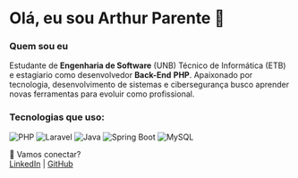 # Olá, eu sou Arthur Parente 👋

### Quem sou eu 
Estudante de **Engenharia de Software** (UNB) Técnico de Informática (ETB) e estagiario como desenvolvedor **Back-End** **PHP**. Apaixonado por tecnologia, desenvolvimento de sistemas e cibersegurança busco aprender novas ferramentas para evoluir como profissional.

### Tecnologias que uso:
<div>
  <img src="https://img.shields.io/badge/PHP-777BB4?style=for-the-badge&logo=php&logoColor=white" alt="PHP" />
  <img src="https://img.shields.io/badge/Laravel-FF2D20?style=for-the-badge&logo=laravel&logoColor=white" alt="Laravel" />
  <img src="https://img.shields.io/badge/Java-007396?style=for-the-badge&logo=java&logoColor=white" alt="Java" />
  <img src="https://img.shields.io/badge/Spring_Boot-6DB33F?style=for-the-badge&logo=spring-boot&logoColor=white" alt="Spring Boot" />
  <img src="https://img.shields.io/badge/MySQL-4479A1?style=for-the-badge&logo=mysql&logoColor=white" alt="MySQL" />
</div>

🔗 Vamos conectar?  
[LinkedIn](https://www.linkedin.com/in/arthur-soares-parente-177728320/) | [GitHub](https://github.com/ArthurDevWorks)
